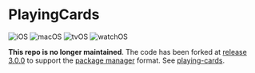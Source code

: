 # PlayingCards

![iOS](https://img.shields.io/badge/iOS-13%2B-blue)
![macOS](https://img.shields.io/badge/macOS-10.15%2B-blue)
![tvOS](https://img.shields.io/badge/tvOS-13%2B-blue)
![watchOS](https://img.shields.io/badge/watchOS-6%2B-blue)

**This repo is no longer maintained**. The code has been forked at [release 3.0.0](https://github.com/nashysolutions/PlayingCards/releases/tag/3.0.0) to support the [package manager](https://www.swift.org/package-manager/) format. See [playing-cards](https://github.com/nashysolutions/playing-cards).
